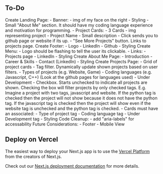 ## To-Do
Create Landing Page:
    - Banner:
        - img of my face on the right
        - Styling
    - Small "About Me" section. It should have my coding language experience and motivation for programming.
    - Project Cards:
        - 3 Cards
        - img representing project
        - Project Name
        - Small description
        - Click sends you to github page or website if its up.
    - "See More Projects" button. Links to projects page.
Create Footer:
    - Logo
    - LinkedIn
    - Github
    - Styling
Create Menu:
    - Logo should be flashing to tell the user its clickable.
    - Links:
        - Projects page
        - LinkedIn
    - Styling
Create About Me Page:
    - Introduction
    - Career & Skills
    - Contact (LinkedIn)
    - Styling
Create Projects Page:
    - Grid of project cards
    - Tag filter. Dynamically update shown projects based on user filters.
        - Types of projects (e.g. Website, Game)
        - Coding languages (e.g. Javascript, C++) (Look at the github pages for languages used)
        - Under Development
        - Checkbox. Starts unchecked to indicate all projects are shown. Checking the box will filter projects by only checked tags. E.g. Imagine a project with two tags, javascript and website. If the python tag is checked then the project will not show because it does not have the python tag. If the javascript tag is checked then the project will show even if the website tag is unchecked and the python tag is checked.
    - Cards must have an associated:
        - Type of project tag
        - Coding language tag
        - Under Development tag
    - Styling
Code Cleanup:
    - add "aria-labels" for accessability
Future Considerations:
    - Footer
    - Mobile View

## Deploy on Vercel

The easiest way to deploy your Next.js app is to use the [Vercel Platform](https://vercel.com/new?utm_medium=default-template&filter=next.js&utm_source=create-next-app&utm_campaign=create-next-app-readme) from the creators of Next.js.

Check out our [Next.js deployment documentation](https://nextjs.org/docs/app/building-your-application/deploying) for more details.